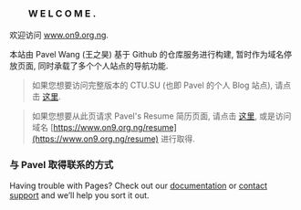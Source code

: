 ###     　　W E L C O M E .   
	
欢迎访问 www.on9.org.ng. 

本站由 Pavel Wang (王之昊) 基于 Github 的仓库服务进行构建, 暂时作为域名停放页面, 同时承载了多个个人站点的导航功能. 

> 如果您想要访问完整版本的 CTU.SU (也即 Pavel 的个人 Blog 站点), 请点击 [这里](https://ctu.su).


> 如果您想要从此页请求 Pavel's Resume 简历页面, 请点击 [这里](https://pavel.wang), 或是访问域名 [https://www.on9.org.ng/resume](https://www.on9.org.ng/resume) 进行取得.

### 与 Pavel 取得联系的方式
Having trouble with Pages? Check out our [documentation](https://help.github.com/categories/github-pages-basics/) or [contact support](https://github.com/contact) and we’ll help you sort it out.
